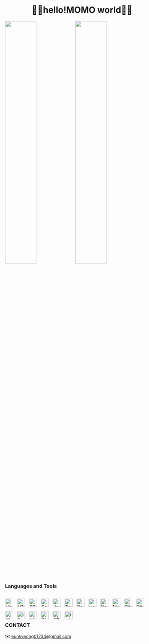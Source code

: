 <h1 align="center">👋🏻hello!MOMO world👋🏻</h1>
<div style="overflow: hidden;">
<img align="left" src="https://user-images.githubusercontent.com/119273292/211787885-a072bc81-f70e-4ba6-9fde-5c68cff461dd.png" width="45%">
<img src="https://user-images.githubusercontent.com/119273292/211797716-d32699d4-31e3-47c3-ac51-ebb939533f05.png" width="45%">

<br/>
<br/>
<br/>
<br/>




### Languages and Tools
<img align="left" alt="Visual Studio Code" width="26px" src="https://cdn.jsdelivr.net/gh/devicons/devicon/icons/vscode/vscode-original.svg" style="padding-right:10px; margin-top:15px;" />
<img align="left" alt="HTML5" width="26px" src="https://cdn.jsdelivr.net/gh/devicons/devicon/icons/html5/html5-original.svg" style="padding-right:10px; margin-top:15px; " />
<img align="left" alt="CSS3" width="26px" src="https://cdn.jsdelivr.net/gh/devicons/devicon/icons/css3/css3-original.svg" style="padding-right:10px; margin-top:15px;" />
<img align="left" alt="Sass" width="26px" src="https://cdn.jsdelivr.net/gh/devicons/devicon/icons/sass/sass-original.svg" style="padding-right:10px; margin-top:15px;" />
<img align="left" alt="JavaScript" width="26px" src="https://cdn.jsdelivr.net/gh/devicons/devicon/icons/javascript/javascript-original.svg" style="padding-right:10px; margin-top:15px;" />
<img align="left" alt="TypeScript" width="26px" src="https://user-images.githubusercontent.com/119273292/211795566-25f58d8b-1ea2-4d6e-91f2-600fcae0789d.svg" style="padding-right:10px; margin-top:15px;" />
<img align="left" alt="React" width="26px" src="https://cdn.jsdelivr.net/gh/devicons/devicon/icons/react/react-original.svg" style="padding-right:10px; margin-top:15px;" />
<img align="left" alt="vue" width="26px" src="https://user-images.githubusercontent.com/119273292/211793556-ed01e475-1f7e-4601-8d5a-26175aaebb4e.png"style="padding-right:10px; margin-top:15px;" />
<img align="left" alt="Node.js" width="26px" src="https://cdn.jsdelivr.net/gh/devicons/devicon/icons/nodejs/nodejs-original.svg" style="padding-right:10px; margin-top:15px;" />
<img align="left" alt="MySQL" width="26px" src="https://cdn.jsdelivr.net/gh/devicons/devicon/icons/mysql/mysql-original.svg" style="padding-right:10px; margin-top:15px;" />
<img align="left" alt="Git" width="26px" src="https://cdn.jsdelivr.net/gh/devicons/devicon/icons/git/git-original.svg" style="padding-right:10px; margin-top:15px;" />
<img align="left" alt="GitHub" width="26px" src="https://user-images.githubusercontent.com/3369400/139448065-39a229ba-4b06-434b-bc67-616e2ed80c8f.png" style="padding-right:10px; margin-top:15px;" />
<img align="left" alt="photoshop" width="26px" src="https://user-images.githubusercontent.com/119273292/211795800-3028ff02-61e7-48aa-a179-94fe0e1bcf14.png" style="padding-right:10px; margin-top:15px;" />
<img align="left" alt="illustrator" width="26px" src="https://user-images.githubusercontent.com/119273292/211796138-0287dcd3-f025-4890-b4b6-cee6e9201de3.png" style="padding-right:10px; margin-top:15px;" />
<img align="left" alt="adobeXD" width="26px" src="https://user-images.githubusercontent.com/119273292/211796318-50e9a294-f932-4609-85a6-12a1f8dbacc9.png" style="padding-right:10px; margin-top:15px;" />
<img align="left" alt="PremierePro" width="26px" src="https://user-images.githubusercontent.com/119273292/211796531-39fe0c46-8c1e-4343-8ad2-e06c3813366e.png" style="padding-right:10px; margin-top:15px;" />
<img align="left" alt="AfterEffects" width="26px" src="https://user-images.githubusercontent.com/119273292/211796652-97da2b62-a580-4504-9006-8f3ff49b9e62.png" style="padding-right:10px; margin-top:15px;" />
<img align="left" alt="indesign" width="26px" src="https://user-images.githubusercontent.com/119273292/211796800-11f277b9-a5c0-4327-8881-88ae8b6f0778.png" style="padding-right:10px; margin-top:15px;" />
<br/>
<br/>
<br/>
<br/>

### CONTACT

✉️ eunkyeong01234@gmail.com
